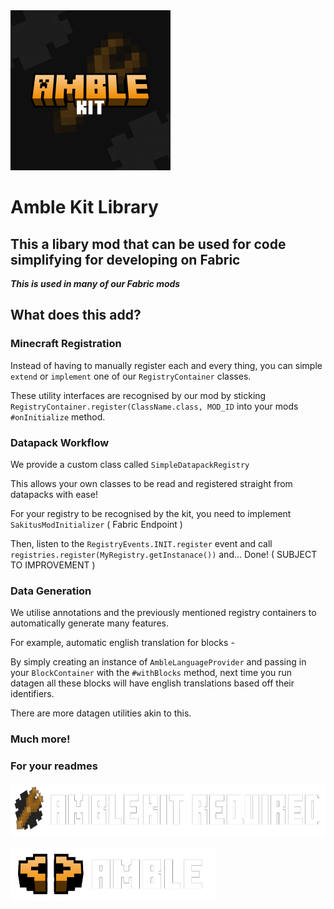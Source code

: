 <img src="https://github.com/amblelabs/modkit/blob/main/src/main/resources/assets/amblekit/icon.png?raw=true" width="256" height="256">

# Amble Kit Library
## This a libary mod that can be used for code simplifying for developing on Fabric
***This is used in many of our Fabric mods***

## What does this add?

### Minecraft Registration
Instead of having to manually register each and every thing, you can simple `extend` or `implement` one of our `RegistryContainer` classes.

These utility interfaces are recognised by our mod by sticking `RegistryContainer.register(ClassName.class, MOD_ID` into your mods `#onInitialize` method.

### Datapack Workflow
We provide a custom class called `SimpleDatapackRegistry`

This allows your own classes to be read and registered straight from datapacks with ease!

For your registry to be recognised by the kit, you need to implement `SakitusModInitializer` ( Fabric Endpoint )

Then, listen to the `RegistryEvents.INIT.register` event and call `registries.register(MyRegistry.getInstanace())` and... Done! ( SUBJECT TO IMPROVEMENT )

### Data Generation
We utilise annotations and the previously mentioned registry containers to automatically generate many features.

For example, automatic english translation for blocks - 

By simply creating an instance of `AmbleLanguageProvider` and passing in your `BlockContainer` with the `#withBlocks` method, next time you run datagen all these blocks will have english translations based off their identifiers.

There are more datagen utilities akin to this.

### Much more!

### For your readmes

<a href="https://modrinth.com/project/amblekit"><img src="https://github.com/amblelabs/modkit/blob/main/promo/required.png?raw=true" width="512" height="86"></a>

<img src="https://github.com/amblelabs/modkit/blob/main/promo/header.png?raw=true" width="328" height="86">

